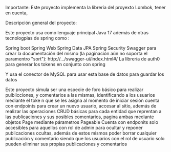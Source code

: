 Importante:
Este proyecto implementa la librería del proyexto Lombok, tener en cuenta,

Descripción general del proyecto:

Este proyecto usa como lenguaje principal Java 17 además de otras tecnologpias de spring como :

Spring boot
Spring Web
Spring Data JPA
Spring Security
Swagger para crear la documentación del mismo (la paginación aún no soporta el paramentro "sort"):
http://.../swagger-ui/index.html#/
La librería de auth0 para generar los tokens en conjunto con spring 

Y usa el conector de MySQL para usar esta base de datos para guardar los datos

Este proyecto simula ser una especie de foro básico para realizar pulblicciones, y comentarios a las mismas, identificando a los usuarios mediante el toke n que se les asigna al momento de iniciar sesión
cuenta con endpoints para crear un nuevo usuario, accesar al sitio, además de realizar las operaciones CRUD básicas para cada entidad que reprentan a las publicaciones y sus posibles comentarios, 
pagina ambas mediante objetos Page mediante párametros Pageable
Cuenta con endponits solo accesibles para aquellos con rol de admin para ocultar y reponer publicaciones ocultas, además de estos mismos poder borrar cualquier publicación y comentario siendo que los usuarios con el rol de usuario solo pueden eliminar sus propias publicaciones y comentarios
